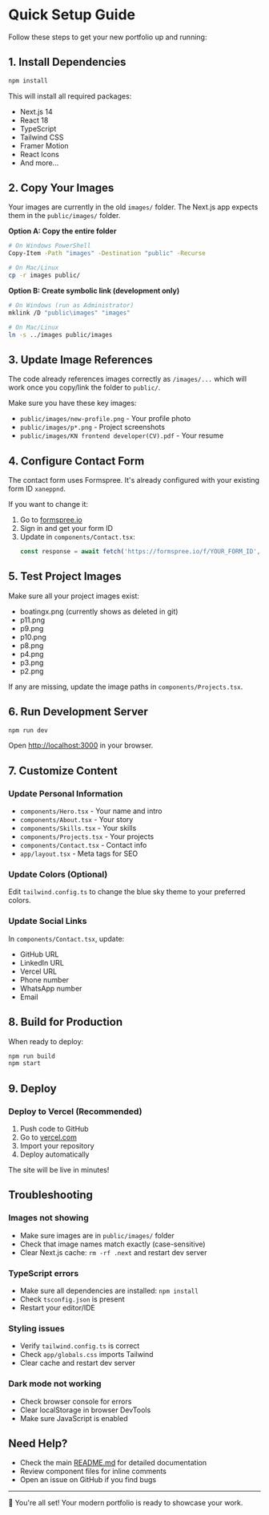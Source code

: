 # Quick Setup Guide

Follow these steps to get your new portfolio up and running:

## 1. Install Dependencies

```bash
npm install
```

This will install all required packages:
- Next.js 14
- React 18
- TypeScript
- Tailwind CSS
- Framer Motion
- React Icons
- And more...

## 2. Copy Your Images

Your images are currently in the old `images/` folder. The Next.js app expects them in the `public/images/` folder.

**Option A: Copy the entire folder**
```bash
# On Windows PowerShell
Copy-Item -Path "images" -Destination "public" -Recurse

# On Mac/Linux
cp -r images public/
```

**Option B: Create symbolic link (development only)**
```bash
# On Windows (run as Administrator)
mklink /D "public\images" "images"

# On Mac/Linux
ln -s ../images public/images
```

## 3. Update Image References

The code already references images correctly as `/images/...` which will work once you copy/link the folder to `public/`.

Make sure you have these key images:
- `public/images/new-profile.png` - Your profile photo
- `public/images/p*.png` - Project screenshots
- `public/images/KN frontend developer(CV).pdf` - Your resume

## 4. Configure Contact Form

The contact form uses Formspree. It's already configured with your existing form ID `xaneppnd`.

If you want to change it:
1. Go to [formspree.io](https://formspree.io)
2. Sign in and get your form ID
3. Update in `components/Contact.tsx`:
   ```typescript
   const response = await fetch('https://formspree.io/f/YOUR_FORM_ID', {
   ```

## 5. Test Project Images

Make sure all your project images exist:
- boatingx.png (currently shows as deleted in git)
- p11.png
- p9.png
- p10.png
- p8.png
- p4.png
- p3.png
- p2.png

If any are missing, update the image paths in `components/Projects.tsx`.

## 6. Run Development Server

```bash
npm run dev
```

Open [http://localhost:3000](http://localhost:3000) in your browser.

## 7. Customize Content

### Update Personal Information
- `components/Hero.tsx` - Your name and intro
- `components/About.tsx` - Your story
- `components/Skills.tsx` - Your skills
- `components/Projects.tsx` - Your projects
- `components/Contact.tsx` - Contact info
- `app/layout.tsx` - Meta tags for SEO

### Update Colors (Optional)
Edit `tailwind.config.ts` to change the blue sky theme to your preferred colors.

### Update Social Links
In `components/Contact.tsx`, update:
- GitHub URL
- LinkedIn URL
- Vercel URL
- Phone number
- WhatsApp number
- Email

## 8. Build for Production

When ready to deploy:

```bash
npm run build
npm start
```

## 9. Deploy

### Deploy to Vercel (Recommended)
1. Push code to GitHub
2. Go to [vercel.com](https://vercel.com)
3. Import your repository
4. Deploy automatically

The site will be live in minutes!

## Troubleshooting

### Images not showing
- Make sure images are in `public/images/` folder
- Check that image names match exactly (case-sensitive)
- Clear Next.js cache: `rm -rf .next` and restart dev server

### TypeScript errors
- Make sure all dependencies are installed: `npm install`
- Check `tsconfig.json` is present
- Restart your editor/IDE

### Styling issues
- Verify `tailwind.config.ts` is correct
- Check `app/globals.css` imports Tailwind
- Clear cache and restart dev server

### Dark mode not working
- Check browser console for errors
- Clear localStorage in browser DevTools
- Make sure JavaScript is enabled

## Need Help?

- Check the main [README.md](README.md) for detailed documentation
- Review component files for inline comments
- Open an issue on GitHub if you find bugs

---

🎉 You're all set! Your modern portfolio is ready to showcase your work.

